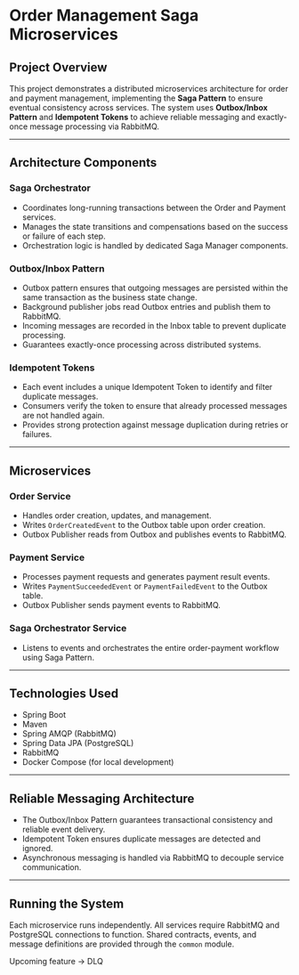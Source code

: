 # Order Management Saga Microservices

## Project Overview

This project demonstrates a distributed microservices architecture for order and payment management, implementing the **Saga Pattern** to ensure eventual consistency across services. The system uses **Outbox/Inbox Pattern** and **Idempotent Tokens** to achieve reliable messaging and exactly-once message processing via RabbitMQ.

---

## Architecture Components

### Saga Orchestrator

- Coordinates long-running transactions between the Order and Payment services.
- Manages the state transitions and compensations based on the success or failure of each step.
- Orchestration logic is handled by dedicated Saga Manager components.

### Outbox/Inbox Pattern

- Outbox pattern ensures that outgoing messages are persisted within the same transaction as the business state change.
- Background publisher jobs read Outbox entries and publish them to RabbitMQ.
- Incoming messages are recorded in the Inbox table to prevent duplicate processing.
- Guarantees exactly-once processing across distributed systems.

### Idempotent Tokens

- Each event includes a unique Idempotent Token to identify and filter duplicate messages.
- Consumers verify the token to ensure that already processed messages are not handled again.
- Provides strong protection against message duplication during retries or failures.

---

## Microservices

### Order Service

- Handles order creation, updates, and management.
- Writes `OrderCreatedEvent` to the Outbox table upon order creation.
- Outbox Publisher reads from Outbox and publishes events to RabbitMQ.

### Payment Service

- Processes payment requests and generates payment result events.
- Writes `PaymentSucceededEvent` or `PaymentFailedEvent` to the Outbox table.
- Outbox Publisher sends payment events to RabbitMQ.

### Saga Orchestrator Service

- Listens to events and orchestrates the entire order-payment workflow using Saga Pattern.

---

## Technologies Used

- Spring Boot
- Maven
- Spring AMQP (RabbitMQ)
- Spring Data JPA (PostgreSQL)
- RabbitMQ
- Docker Compose (for local development)

---

## Reliable Messaging Architecture

- The Outbox/Inbox Pattern guarantees transactional consistency and reliable event delivery.
- Idempotent Token ensures duplicate messages are detected and ignored.
- Asynchronous messaging is handled via RabbitMQ to decouple service communication.

---

## Running the System

Each microservice runs independently. All services require RabbitMQ and PostgreSQL connections to function. Shared contracts, events, and message definitions are provided through the `common` module.


Upcoming feature -> DLQ

